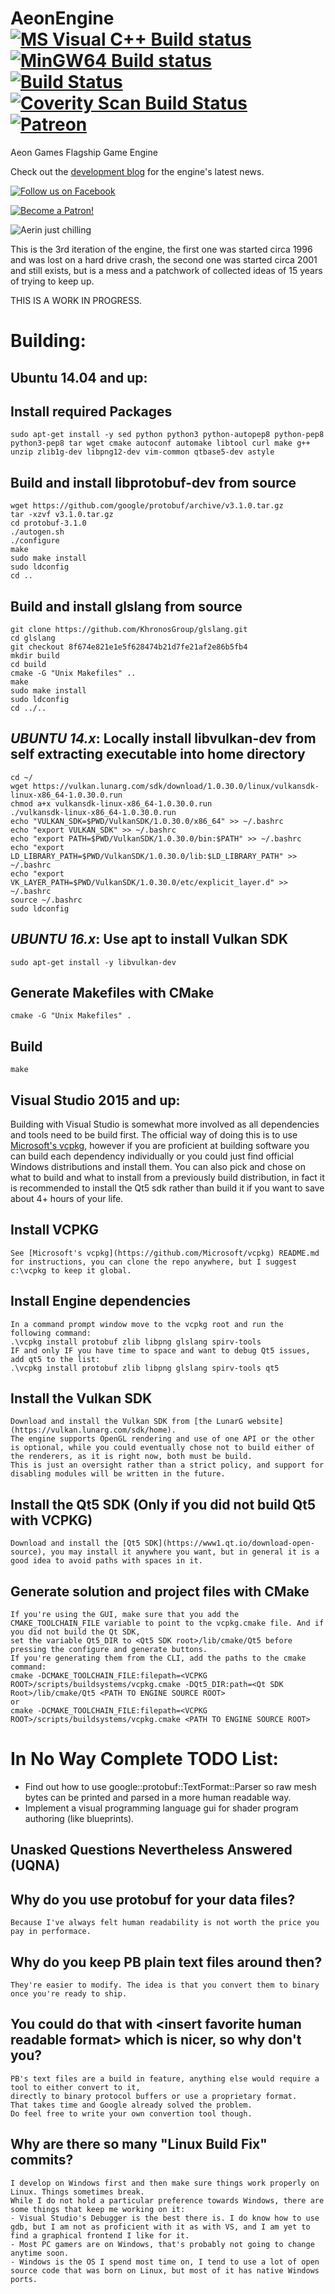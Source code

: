 # AeonEngine [![MS Visual C++ Build status](https://ci.appveyor.com/api/projects/status/mps3te4is4xuwnby?svg=true)](https://ci.appveyor.com/project/Kwizatz/aeonengine) [![MinGW64 Build status](https://ci.appveyor.com/api/projects/status/2r8j33fp5eej623u?svg=true)](https://ci.appveyor.com/project/Kwizatz/aeonengine-0t94t) [![Build Status](https://travis-ci.org/AeonGames/AeonEngine.svg?branch=master)](https://travis-ci.org/AeonGames/AeonEngine) [![Coverity Scan Build Status](https://scan.coverity.com/projects/10765/badge.svg)](https://scan.coverity.com/projects/aeongames-aeonengine) [![Patreon](https://img.shields.io/badge/patreon-donate-orange.svg)](https://www.patreon.com/user?u=3798744)

Aeon Games Flagship Game Engine

Check out the [development blog](http://www.aeongames.com/AeonEngine/) for the engine's latest news.

[![Follow us on Facebook](https://raw.githubusercontent.com/AeonGames/AeonEngine/master/docs/static/img/FB-FindUsonFacebook-online-100.png)](https://www.facebook.com/RealAeonGames/)

[![Become a Patron!](https://c5.patreon.com/external/logo/become_a_patron_button.png)](https://www.patreon.com/user?u=3798744)

![Aerin just chilling](https://raw.githubusercontent.com/AeonGames/AeonEngine/master/docs/static/screenshots/aerin_idle.png)

This is the 3rd iteration of the engine, the first one was started circa 1996 and was lost on a hard drive crash, the second one was started circa 2001 and still exists, but is a mess and a patchwork of collected ideas of 15 years of trying to keep up.

THIS IS A WORK IN PROGRESS.

Building:
=========
Ubuntu 14.04 and up:
--------------------

## Install required Packages
    sudo apt-get install -y sed python python3 python-autopep8 python-pep8 python3-pep8 tar wget cmake autoconf automake libtool curl make g++ unzip zlib1g-dev libpng12-dev vim-common qtbase5-dev astyle
    
## Build and install libprotobuf-dev from source
    wget https://github.com/google/protobuf/archive/v3.1.0.tar.gz
    tar -xzvf v3.1.0.tar.gz
    cd protobuf-3.1.0
    ./autogen.sh
    ./configure
    make
    sudo make install
    sudo ldconfig
    cd ..

## Build and install glslang from source
    git clone https://github.com/KhronosGroup/glslang.git
    cd glslang
    git checkout 8f674e821e1e5f628474b21d7fe21af2e86b5fb4
    mkdir build
    cd build
    cmake -G "Unix Makefiles" ..
    make
    sudo make install
    sudo ldconfig
    cd ../..
    
## *UBUNTU 14.x*: Locally install libvulkan-dev from self extracting executable into home directory
    cd ~/
    wget https://vulkan.lunarg.com/sdk/download/1.0.30.0/linux/vulkansdk-linux-x86_64-1.0.30.0.run
    chmod a+x vulkansdk-linux-x86_64-1.0.30.0.run
    ./vulkansdk-linux-x86_64-1.0.30.0.run
    echo "VULKAN_SDK=$PWD/VulkanSDK/1.0.30.0/x86_64" >> ~/.bashrc
    echo "export VULKAN_SDK" >> ~/.bashrc
    echo "export PATH=$PWD/VulkanSDK/1.0.30.0/bin:$PATH" >> ~/.bashrc   
    echo "export LD_LIBRARY_PATH=$PWD/VulkanSDK/1.0.30.0/lib:$LD_LIBRARY_PATH" >> ~/.bashrc
    echo "export VK_LAYER_PATH=$PWD/VulkanSDK/1.0.30.0/etc/explicit_layer.d" >> ~/.bashrc
    source ~/.bashrc
    sudo ldconfig
    
## *UBUNTU 16.x*: Use apt to install Vulkan SDK
    sudo apt-get install -y libvulkan-dev

## Generate Makefiles with CMake
    cmake -G "Unix Makefiles" .

## Build
    make

Visual Studio 2015 and up:
-------------------

Building with Visual Studio is somewhat more involved as all dependencies and tools need to be build first. The official way of doing this is to use [Microsoft's vcpkg](https://github.com/Microsoft/vcpkg), however if you are proficient at building software you can build each dependency individually or you could just find official Windows distributions and install them. You can also pick and chose on what to build and what to install from a previously build distribution, in fact it is recommended to install the Qt5 sdk rather than build it if you want to save about 4+ hours of your life.

## Install VCPKG
    See [Microsoft's vcpkg](https://github.com/Microsoft/vcpkg) README.md for instructions, you can clone the repo anywhere, but I suggest c:\vcpkg to keep it global.
    
## Install Engine dependencies
    In a command prompt window move to the vcpkg root and run the following command:
    .\vcpkg install protobuf zlib libpng glslang spirv-tools
    IF and only IF you have time to space and want to debug Qt5 issues, add qt5 to the list:
    .\vcpkg install protobuf zlib libpng glslang spirv-tools qt5

## Install the Vulkan SDK
    Download and install the Vulkan SDK from [the LunarG website](https://vulkan.lunarg.com/sdk/home).
    The engine supports OpenGL rendering and use of one API or the other is optional, while you could eventually chose not to build either of the renderers, as it is right now, both must be build.
    This is just an oversight rather than a strict policy, and support for disabling modules will be written in the future.

## Install the Qt5 SDK (Only if you did not build Qt5 with VCPKG)
    Download and install the [Qt5 SDK](https://www1.qt.io/download-open-source), you may install it anywhere you want, but in general it is a good idea to avoid paths with spaces in it.

## Generate solution and project files with CMake
    If you're using the GUI, make sure that you add the CMAKE_TOOLCHAIN_FILE variable to point to the vcpkg.cmake file. And if you did not build the Qt SDK,
    set the variable Qt5_DIR to <Qt5 SDK root>/lib/cmake/Qt5 before pressing the configure and generate buttons.
    If you're generating them from the CLI, add the paths to the cmake command:
    cmake -DCMAKE_TOOLCHAIN_FILE:filepath=<VCPKG ROOT>/scripts/buildsystems/vcpkg.cmake -DQt5_DIR:path=<Qt SDK Root>/lib/cmake/Qt5 <PATH TO ENGINE SOURCE ROOT>
    or
    cmake -DCMAKE_TOOLCHAIN_FILE:filepath=<VCPKG ROOT>/scripts/buildsystems/vcpkg.cmake <PATH TO ENGINE SOURCE ROOT>

In No Way Complete TODO List:
=============================

* Find out how to use google::protobuf::TextFormat::Parser so raw mesh bytes can be printed and parsed in a more human readable way.
* Implement a visual programming language gui for shader program authoring (like blueprints).

Unasked Questions Nevertheless Answered (UQNA)
----------------------------------------------

## Why do you use protobuf for your data files?
    Because I've always felt human readability is not worth the price you pay in performace.
## Why do you keep PB plain text files around then?
    They're easier to modify. The idea is that you convert them to binary once you're ready to ship.
## You could do that with &lt;insert favorite human readable format&gt; which is nicer, so why don't you?
    PB's text files are a build in feature, anything else would require a tool to either convert to it,
    directly to binary protocol buffers or use a proprietary format.
    That takes time and Google already solved the problem.
    Do feel free to write your own convertion tool though.
## Why are there so many "Linux Build Fix" commits?
    I develop on Windows first and then make sure things work properly on Linux. Things sometimes break.
    While I do not hold a particular preference towards Windows, there are some things that keep me working on it:
    - Visual Studio's Debugger is the best there is. I do know how to use gdb, but I am not as proficient with it as with VS, and I am yet to find a graphical frontend I like for it.
    - Most PC gamers are on Windows, that's probably not going to change anytime soon.
    - Windows is the OS I spend most time on, I tend to use a lot of open source code that was born on Linux, but most of it has native Windows ports.
